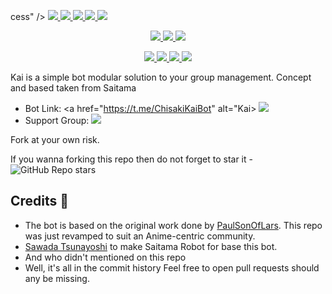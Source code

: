 cess" /> </a>
<a href="https://github.com/ChisakiKai/ChisakiKai" alt="GitHub commit activity"> <img src="https://img.shields.io/github/commit-activity/m/chisakikai/chisakikai" /> </a>
<a href="https://github.com/ChisakiKai/ChisakiKai/graphs/contributors" alt="GitHub contributors"> <img src="https://img.shields.io/github/contributors/chisakikai/chisakikai?style=flat&logo=github" /> </a>
<a href="https://github.com/ChisakiKai/ChisakiKai/network/members" alt="GitHub forks"> <img src="https://img.shields.io/github/forks/ChisakiKai/ChisakiKai?label=Forks&logo=github" /> </a>
<a href="https://github.com/ChisakiKai/ChisakiKai" alt="GitHub closed pull requests"> <img src="https://img.shields.io/github/issues-pr-closed-raw/chisakikai/chisakikai?color=success" /> </a>
<a href="https://github.com/ChisakiKai/ChisakiKai" alt="GitHub issues"> <img src="https://img.shields.io/github/issues-raw/chisakikai/chisakikai?style=flat&logo=github&color=yellow" /> </a>
</p>
<p align="center">
<a href="https://www.python.org/" alt="made-with-python"> <img src="https://img.shields.io/badge/Made%20with-Python-1f425f.svg?style=flat&logo=python&color=blue" /> </a>
<a href="https://github.com/ChisakiKai/chisakikai" alt="Docker!"> <img src="https://aleen42.github.io/badges/src/docker.svg" /> </a>
<a href="https://github.com/ChisakiKai/ChisakiKai" alt="GitHub repo size"> <img src="https://img.shields.io/github/repo-size/chisakikai/chisakikai" /> </a>
</p>
<p align="center">
<a href="https://t.me/ZeroBotSupport" alt="Telegram!"> <img src="https://aleen42.github.io/badges/src/telegram.svg" /> </a>
<a href="" alt="ChisakiKai"> <img src="https://img.shields.io/badge/Built%20by-Kai-blue" /> </a>
<a href="https://github.com/ChisakiKai/KaiRobot/graphs/commit-activity" alt="Maintenance"> <img src="https://img.shields.io/badge/Maintained%3F-yes-green.svg" /> </a>
<a href="https://makeapullrequest.com" alt="PRs Welcome"> <img src="https://img.shields.io/badge/PRs-welcome-brightgreen.svg?style=flat-square" /> </a>
</p>

Kai is a simple bot modular solution to your group management. Concept and based taken from Saitama 


* Bot Link:  <a href="https://t.me/ChisakiKaiBot" alt="Kai> <img src="https://img.shields.io/badge/%F0%9F%A4%96%20-KaiRobot-blue" /> </a>
* Support Group: <a  href="https://t.me/ZeroBotSupport" alt="Zero Bot Support"> <img  src="https://img.shields.io/badge/%F0%9F%92%A1-Zero%20Bot%20Support-9cf" /> </a>

Fork at your own risk.

If you wanna forking this repo then do not forget to star it - <img alt="GitHub Repo stars" src="https://img.shields.io/github/stars/chisakikai/kaiirobot?color=white&label=%F0%9F%8C%9F%20star">

## Credits 📍
* The bot is based on the original work done by [PaulSonOfLars](https://github.com/PaulSonOfLars). This repo was just revamped to suit an Anime-centric community.
* [Sawada Tsunayoshi](https://github.com/TsunayoshoSawada) to make Saitama Robot for base this bot.
* And who didn't mentioned on this repo
* Well, it's all in the commit history 
Feel free to open pull requests should any be missing.
